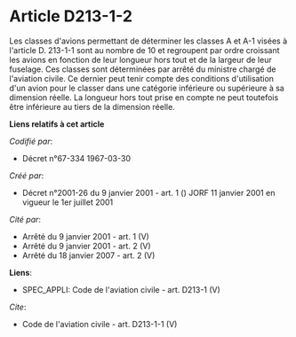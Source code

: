 # Article D213-1-2

Les classes d'avions permettant de déterminer les classes A et A-1 visées à l'article D. 213-1-1 sont au nombre de 10 et
regroupent par ordre croissant les avions en fonction de leur longueur hors tout et de la largeur de leur fuselage. Ces
classes sont déterminées par arrêté du ministre chargé de l'aviation civile. Ce dernier peut tenir compte des conditions
d'utilisation d'un avion pour le classer dans une catégorie inférieure ou supérieure à sa dimension réelle. La longueur hors
tout prise en compte ne peut toutefois être inférieure au tiers de la dimension réelle.

**Liens relatifs à cet article**

_Codifié par_:

  - Décret n°67-334 1967-03-30

_Créé par_:

  - Décret n°2001-26 du 9 janvier 2001 - art. 1 () JORF 11 janvier 2001 en vigueur le 1er juillet 2001

_Cité par_:

  - Arrêté du 9 janvier 2001 - art. 1 (V)
  - Arrêté du 9 janvier 2001 - art. 2 (V)
  - Arrêté du 18 janvier 2007 - art. 2 (V)

**Liens**:

  - SPEC_APPLI: Code de l'aviation civile - art. D213-1 (V)

_Cite_:

  - Code de l'aviation civile - art. D213-1-1 (V)
